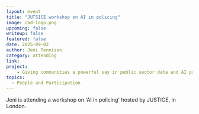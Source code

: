 ```yaml
---
layout: event
title: "JUTSICE workshop on AI in policing"
image: cbd-logo.png
upcoming: false
writeup: false
featured: false
date: 2025-09-02
author: Jeni Tennison
category: attending
link: 
project: 
    - Giving communities a powerful say in public sector data and AI projects
topics:
  - People and Participation
---
```


Jeni is attending a workshop on 'AI in policing' hosted by JUSTICE, in London.